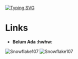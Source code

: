 [![Typing SVG](https://readme-typing-svg.herokuapp.com?font=Times+New+Roman&color=%2386A4F7&lines=Hello+i'am+munz;Welcome+to+my+github;%5C%2F%5C%2F%3D%3D%3D%3D%3DD+Crooot+sangek+%3AV;Canda+anjg)](https://git.io/typing-svg)

# Links
- **Belum Ada :hwhw:**

![Snowflake107](https://github-readme-stats.vercel.app/api?username=Munz1211&show_icons=true&theme=tokyonight&hide=["issues"]) ![Snowflake107](https://github-readme-stats.vercel.app/api/top-langs?username=Munz1211&show_icons=true&theme=tokyonight&layout=compact)
